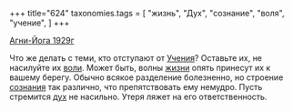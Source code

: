 +++
title="624"
taxonomies.tags = [
 "жизнь",
 "Дух",
 "сознание",
 "воля",
 "учение",
]
+++

[Агни-Йога 1929г](/agni/1929)

Что же делать с теми, кто отступают от [Учения](/tags/учение)? Оставьте их, не насилуйте их [воли](/tags/воля). Может быть, волны [жизни](/tags/жизнь) опять принесут их к вашему берегу. Обычно всякое разделение болезненно, но строение [сознания](/tags/сознание) так различно, что препятствовать ему немудро. Пусть стремится [дух](/tags/Дух) не насильно. Утеря ляжет на его ответственность.
